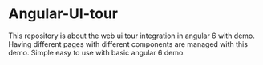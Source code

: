 # Angular-UI-tour
This repository is about the web ui tour integration in angular 6 with demo. Having different pages with different components are managed with this demo. Simple easy to use with basic angular 6 demo. 
